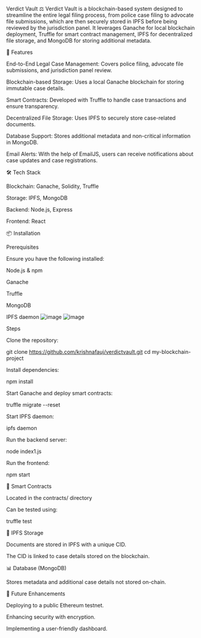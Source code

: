 Verdict Vault ⚖️
Verdict Vault is a blockchain-based system designed to streamline the entire legal filing process, from police case filing to advocate file submissions, which are then securely stored in IPFS before being reviewed by the jurisdiction panel. It leverages Ganache for local blockchain deployment, Truffle for smart contract management, IPFS for decentralized file storage, and MongoDB for storing additional metadata.

🚀 Features

End-to-End Legal Case Management: Covers police filing, advocate file submissions, and jurisdiction panel review.

Blockchain-based Storage: Uses a local Ganache blockchain for storing immutable case details.

Smart Contracts: Developed with Truffle to handle case transactions and ensure transparency.

Decentralized File Storage: Uses IPFS to securely store case-related documents.

Database Support: Stores additional metadata and non-critical information in MongoDB.

Email Alerts: With the help of EmailJS, users can receive notifications about case updates and case registrations.

🛠️ Tech Stack

Blockchain: Ganache, Solidity, Truffle

Storage: IPFS, MongoDB

Backend: Node.js, Express

Frontend: React

📦 Installation

Prerequisites

Ensure you have the following installed:

Node.js & npm

Ganache

Truffle

MongoDB

IPFS daemon
![image](https://github.com/user-attachments/assets/3910daa3-24fd-4055-920a-c159d610a11e)
![image](https://github.com/user-attachments/assets/f96f3d4e-8b14-4908-a337-73acbfef42e6)

Steps

Clone the repository:

git clone https://github.com/krishnafauj/verdictvault.git
cd my-blockchain-project

Install dependencies:

npm install

Start Ganache and deploy smart contracts:

truffle migrate --reset

Start IPFS daemon:

ipfs daemon

Run the backend server:

node index1.js

Run the frontend:

npm start

📜 Smart Contracts

Located in the contracts/ directory

Can be tested using:

truffle test

📂 IPFS Storage

Documents are stored in IPFS with a unique CID.

The CID is linked to case details stored on the blockchain.

📊 Database (MongoDB)

Stores metadata and additional case details not stored on-chain.

📌 Future Enhancements

Deploying to a public Ethereum testnet.

Enhancing security with encryption.

Implementing a user-friendly dashboard.




